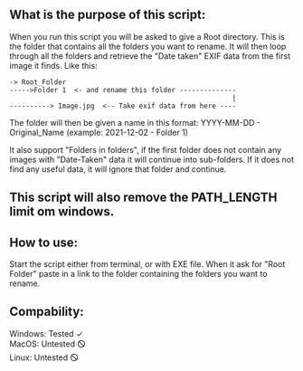 ## What is the purpose of this script:

When you run this script you will be asked to give a Root directory. This is the folder that contains all the folders you want to rename.
It will then loop through all the folders and retrieve the "Date taken" EXIF data from the first image it finds.
Like this: 

    -> Root_Folder
    ----->Folder 1  <- and rename this folder --------------
                                                           |
    ----------> Image.jpg  <-- Take exif data from here ----

The folder will then be given a name in this format: 
YYYY-MM-DD - Original_Name (example: 2021-12-02 - Folder 1)

It also support "Folders in folders", if the first folder does not contain any images with "Date-Taken" data it will continue into sub-folders.
If it does not find any useful data, it will ignore that folder and continue.

## This script will also remove the PATH_LENGTH limit om windows.


## How to use:

Start the script either from terminal, or with EXE file.
When it ask for "Root Folder" paste in a link to the folder containing the folders you want to rename. 


## Compability:

Windows: Tested   ✓  
MacOS:   Untested 🛇  
Linux:      Untested 🛇
